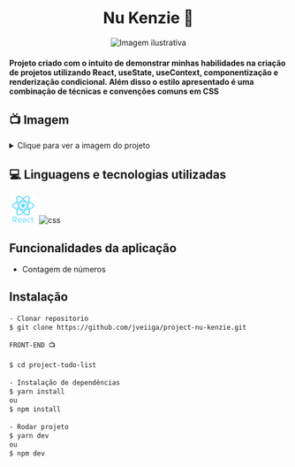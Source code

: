 <h1 align="center">Nu Kenzie 💸</h1>
<p align="center">
  <img alt="Imagem ilustrativa" src="https://blog.nubank.com.br/wp-content/uploads/2021/10/BLOG_CRIANC%CC%A7AS_Header-certo.jpg?w=1024" width="100%" height="300"/>
</p>
<h4>Projeto criado com o intuito de demonstrar minhas habilidades na criação de projetos utilizando React, useState, useContext, componentização e renderização condicional. Além disso o estilo apresentado é uma combinação de técnicas e convenções comuns em CSS</h4>

## 📺 Imagem

<details>
  
<summary>Clique para ver a imagem do projeto</summary>
  
![Printscreen](https://github.com/community/community/assets/57195630/e769faa3-5ed5-48f1-bc6a-f24d4f799ffd)



</details> 

## 💻 Linguagens e tecnologias utilizadas
<p align="left"> 
<img src="https://raw.githubusercontent.com/devicons/devicon/master/icons/react/react-original-wordmark.svg" alt="react" width="50" height="50" max-width="100%">
<img src="https://diegomariano.com/wp-content/uploads/2020/08/logo-2582747_640-e1597771254582.png" alt="css" width="60" height="60" max-width="100%">

## Funcionalidades da aplicação
  - Contagem de números

## Instalação

    - Clonar repositorio
    $ git clone https://github.com/jveiiga/project-nu-kenzie.git

    FRONT-END 📺
    
    $ cd project-todo-list

    - Instalação de dependências
    $ yarn install
    ou
    $ npm install

    - Rodar projeto
    $ yarn dev
    ou
    $ npm dev
